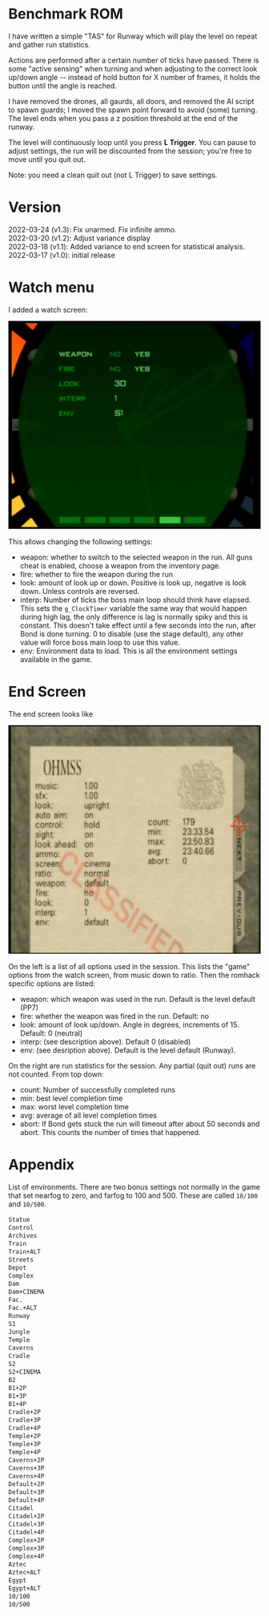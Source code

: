 # Benchmark ROM

I have written a simple "TAS" for Runway which will play the level on repeat and gather run statistics.

Actions are performed after a certain number of ticks have passed. There is some "active sensing" when turning and when adjusting to the correct look up/down angle -- instead of hold button for X number of frames, it holds the button until the angle is reached.

I have removed the drones, all gaurds, all doors, and removed the AI script to spawn guards; I moved the spawn point forward to avoid (some) turning. The level ends when you pass a z position threshold at the end of the runway.

The level will continuously loop until you press **L Trigger**. You can pause to adjust settings, the run will be discounted from the session; you're free to move until you quit out.

Note: you need a clean quit out (not L Trigger) to save settings.

# Version

2022-03-24 (v1.3): Fix unarmed. Fix infinite ammo.  
2022-03-20 (v1.2): Adjust variance display  
2022-03-18 (v1.1): Added variance to end screen for statistical analysis.    
2022-03-17 (v1.0): initial release  

# Watch menu

I added a watch screen:

![watch menu](watch_menu.jpg)

This allows changing the following settings:

- weapon: whether to switch to the selected weapon in the run. All guns cheat is enabled, choose a weapon from the inventory page.
- fire: whether to fire the weapon during the run
- look: amount of look up or down. Positive is look up, negative is look down. Unless controls are reversed.
- interp: Number of ticks the boss main loop should think have elapsed. This sets the `g_ClockTimer` variable the same way that would happen during high lag, the only difference is lag is normally spiky and this is constant. This doesn't take effect until a few seconds into the run, after Bond is done turning. 0 to disable (use the stage default), any other value will force boss main loop to use this value.
- env: Environment data to load. This is all the environment settings available in the game.

# End Screen

The end screen looks like

![default-cinema.jpg](default-cinema.jpg)

On the left is a list of all options used in the session. This lists the "game" options from the watch screen, from music down to ratio. Then the romhack specific options are listed:

- weapon: which weapon was used in the run. Default is the level default (PP7)
- fire: whether the weapon was fired in the run. Default: no
- look: amount of look up/down. Angle in degrees, increments of 15. Default: 0 (neutral)
- interp: (see description above). Default 0 (disabled)
- env: (see desription above). Default is the level default (Runway).

On the right are run statistics for the session. Any partial (quit out) runs are not counted. From top down:

- count: Number of successfully completed runs
- min: best level completion time
- max: worst level completion time
- avg: average of all level completion times
- abort: If Bond gets stuck the run will timeout after about 50 seconds and abort. This counts the number of times that happened.

# Appendix

List of environments. There are two bonus settings not normally in the game that set nearfog to zero, and farfog to 100 and 500. These are called `10/100` and `10/500`.

```
Statue
Control
Archives
Train
Train+ALT
Streets
Depot
Complex
Dam
Dam+CINEMA
Fac.
Fac.+ALT
Runway
S1
Jungle
Temple
Caverns
Cradle
S2
S2+CINEMA
B2
B1+2P
B1+3P
B1+4P
Cradle+2P
Cradle+3P
Cradle+4P
Temple+2P
Temple+3P
Temple+4P
Caverns+2P
Caverns+3P
Caverns+4P
Default+2P
Default+3P
Default+4P
Citadel
Citadel+2P
Citadel+3P
Citadel+4P
Complex+2P
Complex+3P
Complex+4P
Aztec
Aztec+ALT
Egypt
Egypt+ALT
10/100
10/500
```